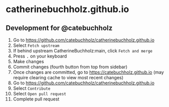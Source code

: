 # catherinebuchholz.github.io

## Development for @catebuchholz

1. Go to https://github.com/catebuchholz/catherinebuchholz.github.io
2. Select `Fetch upstream`
3. If behind upstream CatherineBuchholz:main, click `Fetch and merge`
4. Press <kbd>.</kbd> on your keyboard
5. Make changes
6. Commit changes (fourth button from top from sidebar)
7. Once changes are committed, go to https://catebuchholz.github.io (may require clearing cache to view most recent changes)
8. Go to https://github.com/catebuchholz/catherinebuchholz.github.io
9. Select `Contribute`
10. Select `Open pull request`
11. Complete pull request
